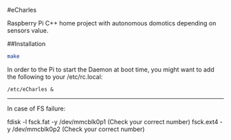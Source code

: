 #eCharles

Raspberry Pi C++ home project with autonomous domotics depending on sensors value.

##Installation

```sh
make
```

In order to the Pi to start the Daemon at boot time, you might want to add the following to your /etc/rc.local:

```
/etc/eCharles &
```

-----

In case of FS failure:

fdisk -l
fsck.fat -y /dev/mmcblk0p1 (Check your correct number)
fsck.ext4 -y /dev/mmcblk0p2 (Check your correct number)

